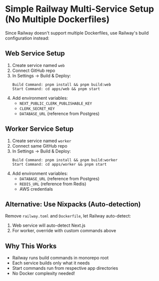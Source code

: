 # Simple Railway Multi-Service Setup (No Multiple Dockerfiles)

Since Railway doesn't support multiple Dockerfiles, use Railway's build configuration instead:

## Web Service Setup

1. Create service named `web`
2. Connect GitHub repo
3. In Settings → Build & Deploy:
   ```
   Build Command: pnpm install && pnpm build:web
   Start Command: cd apps/web && pnpm start
   ```
4. Add environment variables:
   - `NEXT_PUBLIC_CLERK_PUBLISHABLE_KEY`
   - `CLERK_SECRET_KEY`
   - `DATABASE_URL` (reference from Postgres)

## Worker Service Setup

1. Create service named `worker`
2. Connect same GitHub repo
3. In Settings → Build & Deploy:
   ```
   Build Command: pnpm install && pnpm build:worker
   Start Command: cd apps/worker && pnpm start
   ```
4. Add environment variables:
   - `DATABASE_URL` (reference from Postgres)
   - `REDIS_URL` (reference from Redis)
   - AWS credentials

## Alternative: Use Nixpacks (Auto-detection)

Remove `railway.toml` and `Dockerfile`, let Railway auto-detect:

1. Web service will auto-detect Next.js
2. For worker, override with custom commands above

## Why This Works

- Railway runs build commands in monorepo root
- Each service builds only what it needs
- Start commands run from respective app directories
- No Docker complexity needed!
